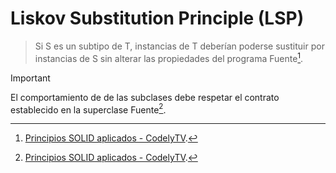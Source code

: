 # Liskov Substitution Principle (LSP)
> Si S es un subtipo de T, instancias de T deberían poderse sustituir por instancias de S sin alterar las propiedades del programa
Fuente[^1].

> [!IMPORTANT]
> El comportamiento de de las subclases debe respetar el contrato establecido en la superclase
Fuente[^2].







[^1]: [Principios SOLID aplicados - CodelyTV](https://pro.codely.com/library/principios-solid-aplicados-36875/77070/about/).
[^2]: [Principios SOLID aplicados - CodelyTV](https://pro.codely.com/library/principios-solid-aplicados-36875/77070/about/).

